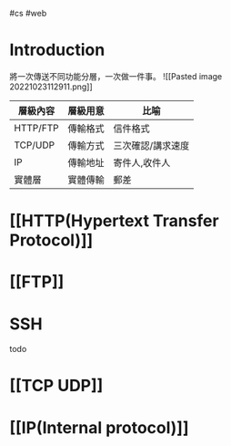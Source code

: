 
#cs #web 

# Introduction
將一次傳送不同功能分層，一次做一件事。
![[Pasted image 20221023112911.png]]

| 層級內容 | 層級用意 | 比喻              |
| -------- | -------- | ----------------- |
| HTTP/FTP | 傳輸格式 | 信件格式          |
| TCP/UDP  | 傳輸方式 | 三次確認/講求速度 |
| IP       | 傳輸地址 | 寄件人,收件人     |
| 實體層   | 實體傳輸 | 郵差              | 


# [[HTTP(Hypertext Transfer Protocol)]]

# [[FTP]]

# SSH
todo

# [[TCP UDP]]

# [[IP(Internal protocol)]]



